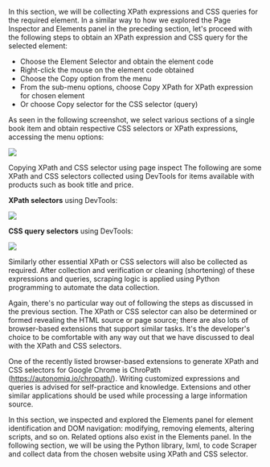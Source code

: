 
In this section, we will be collecting XPath expressions and CSS queries for the required element. In a similar way to how we explored the Page Inspector and Elements panel in the preceding section, let's proceed with the following steps to obtain an XPath expression and CSS query for the selected element:

- Choose the Element Selector and obtain the element code
- Right-click the mouse on the element code obtained
- Choose the Copy option from the menu
- From the sub-menu options, choose Copy XPath for XPath expression for chosen element
- Or choose Copy selector for the CSS selector (query)

As seen in the following screenshot, we select various sections of a single book item and obtain respective CSS selectors or XPath expressions, accessing the menu options:

![](https://github.com/fenago/katacoda-scenarios/raw/master/web-scraping-with-python/chapter-03-02/steps/6/1.png)

Copying XPath and CSS selector using page inspect
The following are some XPath and CSS selectors collected using DevTools for items available with products such as book title and price.

**XPath selectors** using DevTools:

![](https://github.com/fenago/katacoda-scenarios/raw/master/web-scraping-with-python/chapter-03-02/steps/6/1.JPG)

**CSS query selectors** using DevTools:

![](https://github.com/fenago/katacoda-scenarios/raw/master/web-scraping-with-python/chapter-03-02/steps/6/2.JPG)

Similarly other essential XPath or CSS selectors will also be collected as required. After collection and verification or cleaning (shortening) of these expressions and queries, scraping logic is applied using Python programming to automate the data collection.

Again, there's no particular way out of following the steps as discussed in the previous section. The XPath or CSS selector can also be determined or formed revealing the HTML source or page source; there are also lots of browser-based extensions that support similar tasks. It's the developer's choice to be comfortable with any way out that we have discussed to deal with the XPath and CSS selectors.

One of the recently listed browser-based extensions to generate XPath and CSS selectors for Google Chrome is ChroPath (https://autonomiq.io/chropath/). Writing customized expressions and queries is advised for self-practice and knowledge. Extensions and other similar applications should be used while processing a large information source.

In this section, we inspected and explored the Elements panel for element identification and DOM navigation: modifying, removing elements, altering scripts, and so on. Related options also exist in the Elements panel. In the following section, we will be using the Python library, lxml, to code Scraper and collect data from the chosen website using XPath and CSS selector.

